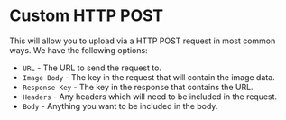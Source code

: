 # Custom HTTP POST
This will allow you to upload via a HTTP POST request in most common ways. We have the following options:
- `URL` - The URL to send the request to.
- `Image Body` - The key in the request that will contain the image data.
- `Response Key` - The key in the response that contains the URL.
- `Headers` - Any headers which will need to be included in the request.
- `Body` - Anything you want to be included in the body.
